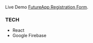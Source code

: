 Live Demo [FutureApp Registration Form](https://futureappform.netlify.app/).

### TECH

- React
- Google Firebase
